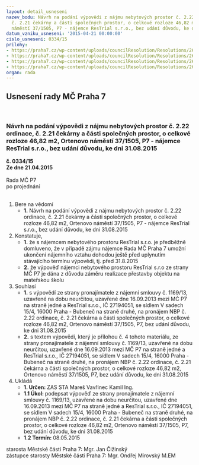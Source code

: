 ```yaml
---
layout: detail_usneseni
nazev_bodu: Návrh na podání výpovědi z nájmu nebytových prostor č. 2.22 ordinace,
  č. 2.21 čekárny a části společných prostor, o celkové rozloze 46,82 m2, Ortenovo
  náměstí 37/1505, P7 - nájemce ResTrial s.r.o., bez udání důvodu, ke dni 31.08.2015
datum_vzniku_usneseni: '2015-04-21 00:00:00'
cislo_usneseni: 0334/15
prilohy:
- https://praha7.cz/wp-content/uploads/councilResolution/Resolutions/26514/21-15-priloha_01_restrialvypoved.doc
- https://praha7.cz/wp-content/uploads/councilResolution/Resolutions/26514/21-15-priloha_02_restrialvypoved.pdf
- https://praha7.cz/wp-content/uploads/councilResolution/Resolutions/26514/21-15-priloha_03_restrialvypoved.pdf
- https://praha7.cz/wp-content/uploads/councilResolution/Resolutions/26514/21-15-priloha_04_restrialvypoved.doc
organ: rada
---
```

<div id="ucUsn_pList" class="usn">
	<span><h2>Usnesení rady MČ Praha 7 </h2>
<br></span><div class="standBody">
<span><h3>Návrh na podání výpovědi z nájmu nebytových prostor č. 2.22 ordinace, č. 2.21 čekárny a části společných prostor, o celkové rozloze 46,82 m2, Ortenovo náměstí 37/1505, P7 - nájemce ResTrial s.r.o., bez udání důvodu, ke dni 31.08.2015</h3></span><div class="center">
		<strong>č. 0334/15</strong><br>
	</div>
<div class="center">
		<strong>Ze dne 21.04.2015</strong><br><br>
	</div>Rada MČ P7<br> po projednání<br><br><ol>
<li>Bere na vědomí<ul><li>
<strong>1.</strong> Návrh na podání výpovědi z nájmu nebytových prostor č. 2.22 ordinace, č. 2.21 čekárny a části společných prostor, o celkové rozloze 46,82 m2, Ortenovo náměstí 37/1505, P7 - nájemce ResTrial s.r.o., bez udání důvodu, ke dni 31.08.2015</li></ul>
</li>
<li>Konstatuje,<ul>
<li>
<strong>1.</strong> že s nájemcem nebytového prostoru ResTrial s.r.o. je předběžně domluveno, že  v případě zájmu nájemce Rada MČ Praha 7 umožní ukončení nájemního vztahu dohodou ještě před uplynutím stávajícího termínu výpovědi, tj. před 31.8.2015</li>
<li>
<strong>2.</strong> že výpověď nájemci nebytového prostoru ResTrial s.r.o ze strany MČ P7 je dána z důvodu záměru realizace přestavby objektu na mateřskou školu</li>
</ul>
</li>
<li>Souhlasí<ul>
<li>
<strong>1.</strong> s výpovědí ze strany pronajímatele z nájemní smlouvy č. 1169/13, uzavřené na dobu neurčitou, uzavřené dne 16.09.2013 mezi MČ P7 na straně jedné a ResTrial s.r.o., IČ 27194051, se sídlem V sadech 15/4, 16000 Praha - Bubeneč na straně druhé, na pronájem NBP č. 2.22 ordinace, č. 2.21 čekárna a části společných prostor, o celkové rozloze 46,82 m2, Ortenovo náměstí 37/1505, P7, bez udání důvodu, ke dni 31.08.2015</li>
<li>
<strong>2.</strong> s textem výpovědi, který je přílohou č. 4 tohoto materiálu, ze strany pronajímatele z nájemní smlouvy č. 1169/13, uzavřené na dobu neurčitou, uzavřené dne 16.09.2013 mezi MČ P7 na straně jedné a ResTrial s.r.o., IČ 27194051, se sídlem V sadech 15/4, 16000 Praha - Bubeneč na straně druhé, na pronájem NBP č. 2.22 ordinace, č. 2.21 čekárna a části společných prostor, o celkové rozloze 46,82 m2, Ortenovo náměstí 37/1505, P7, bez udání důvodu, ke dni 31.08.2015</li>
</ul>
</li>
<li>Ukládá<ul>
<li>
<strong>1. Určen: </strong>ZAS STA Mareš Vavřinec Kamil Ing.</li>
<li>
<strong>1.1 Úkol: </strong>podepsat výpověď ze strany pronajímatele z nájemní smlouvy č. 1169/13, uzavřené na dobu neurčitou, uzavřené dne 16.09.2013 mezi MČ P7 na straně jedné a ResTrial s.r.o., IČ 27194051, se sídlem V sadech 15/4, 16000 Praha - Bubeneč na straně druhé, na pronájem NBP č. 2.22 ordinace, č. 2.21 čekárna a části společných prostor, o celkové rozloze 46,82 m2, Ortenovo náměstí 37/1505, P7, bez udání důvodu, ke dni 31.08.2015</li>
<li>
<strong>1.2 Termín: </strong>08.05.2015</li>
</ul>
</li>
</ol>starosta Městské části Praha 7: Mgr. Jan Čižinský<br>zástupce starosty Městské části Praha 7: Mgr. Ondřej Mirovský M.EM 
</div>
</div>